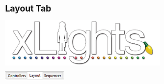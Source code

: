 # Layout Tab

![](../../.gitbook/assets/xlights-logo.png)

![](<../../.gitbook/assets/image (17).png>)
